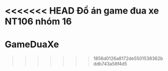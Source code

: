 <<<<<<< HEAD
Đồ án game đua xe NT106 nhóm 16
=======
# GameDuaXe
>>>>>>> 1856d0126a8172de5501538362bddb743a58f4d5
